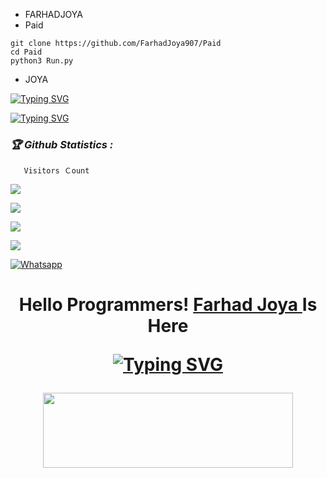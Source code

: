 
* FARHADJOYA
* Paid

```
git clone https://github.com/FarhadJoya907/Paid
cd Paid
python3 Run.py
```

* JOYA





[![Typing SVG](https://readme-typing-svg.herokuapp.com?color=%23FF0000&lines=WELCOME+TO+MY+GITHUB+FARHAD+JOYA)](https://git.io/typing-svg)

[![Typing SVG](https://readme-typing-svg.herokuapp.com?color=%23AF00AF&lines=FOLLOW+US+ON+GITHUB😉🤳📶)](https://git.io/typing-svg)



<h3><b><i>🏆 Github Statistics :</i></b></h3>

       Visitors Ｃount
 <img src="https://profile-counter.glitch.me/FarhadJoya907/count.svg" />
</p>

<a href="https://github.com/FarhadJoya907"><img src="https://img.shields.io/github/followers/FarhadJoya907?label=followers&style=social"/></a>

[![](https://img.shields.io/badge/Facebook-blue?logo=Facebook&logoColor=blue&labelColor=white)](https://www.facebook.com/profile.php?id=100079137907198)

[![](https://img.shields.io/badge/Messenger-red?logo=Messenger&logoColor=red&labelColor=black)](https://m.me/100079137907198)

[![Whatsapp](https://img.shields.io/badge/Whatsapp-Farhad.Joya-deepgreen?style=flat-square&logo=whatsapp)](https://wa.me/+93780860907)

</p>
<h1 align="center">
  <b>Hello Programmers!<b> <a href="https://www.facebook.com/profile.php?id=100079137907198" target="blank">Farhad Joya </a> Is Here
</p>

[![Typing SVG](https://readme-typing-svg.herokuapp.com?color=5547F7&background=DBDBDB00&lines=FARHAD+JOYA+TEAM+😉📶)](https://git.io/typing-svg)


<p align="center">
  <img width="400" height="120" src="https://github-readme-stats.vercel.app/api/top-langs/?username=FarhadJoya907&layout=compact&theme=chartreuse-dark">
</p>
